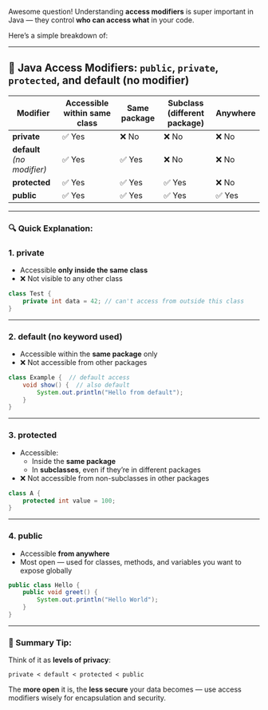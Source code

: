 Awesome question! Understanding **access modifiers** is super important in Java — they control **who can access what** in your code.

Here’s a simple breakdown of:

---

## 🔑 Java Access Modifiers: `public`, `private`, `protected`, and **default** (no modifier)

| Modifier      | Accessible within same class | Same package | Subclass (different package) | Anywhere |
|---------------|------------------------------|--------------|------------------------------|----------|
| **private**   | ✅ Yes                       | ❌ No       | ❌ No                       | ❌ No   |
| **default** *(no modifier)* | ✅ Yes | ✅ Yes | ❌ No | ❌ No |
| **protected** | ✅ Yes                       | ✅ Yes       | ✅ Yes                      | ❌ No   |
| **public**    | ✅ Yes                       | ✅ Yes       | ✅ Yes                      | ✅ Yes  |

---

### 🔍 Quick Explanation:

### 1. **private**
- Accessible **only inside the same class**
- ❌ Not visible to any other class
```java
class Test {
    private int data = 42; // can't access from outside this class
}
```

---

### 2. **default** (no keyword used)
- Accessible within the **same package** only
- ❌ Not accessible from other packages
```java
class Example {  // default access
    void show() {  // also default
        System.out.println("Hello from default");
    }
}
```

---

### 3. **protected**
- Accessible:
  - Inside the **same package**
  - In **subclasses**, even if they’re in different packages
- ❌ Not accessible from non-subclasses in other packages
```java
class A {
    protected int value = 100;
}
```

---

### 4. **public**
- Accessible **from anywhere**
- Most open — used for classes, methods, and variables you want to expose globally
```java
public class Hello {
    public void greet() {
        System.out.println("Hello World");
    }
}
```

---

### 🎯 Summary Tip:

Think of it as **levels of privacy**:

```
private < default < protected < public
```

The **more open** it is, the **less secure** your data becomes — use access modifiers wisely for encapsulation and security.
